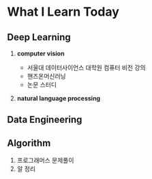 # What I Learn Today

## Deep Learning


  1. **computer vision**
   
     - 서울대 데이터사이언스 대학원 컴퓨터 비전 강의
     - 핸즈온머신러닝
     - 논문 스터디
     
     
  2. **natural language processing**
  

## Data Engineering

## Algorithm
  1. 프로그래머스 문제풀이
  2. 알 정리

